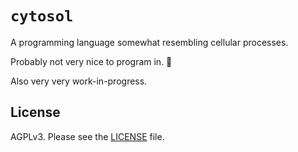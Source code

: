 # `cytosol`

A programming language somewhat resembling cellular processes.

Probably not very nice to program in. 👀

Also very very work-in-progress.

## License

AGPLv3. Please see the [LICENSE](LICENSE) file.